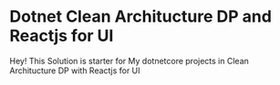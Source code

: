 # Dotnet Clean Architucture DP and Reactjs for UI
Hey! This Solution is starter for My dotnetcore projects in Clean Architucture DP with Reactjs for UI


